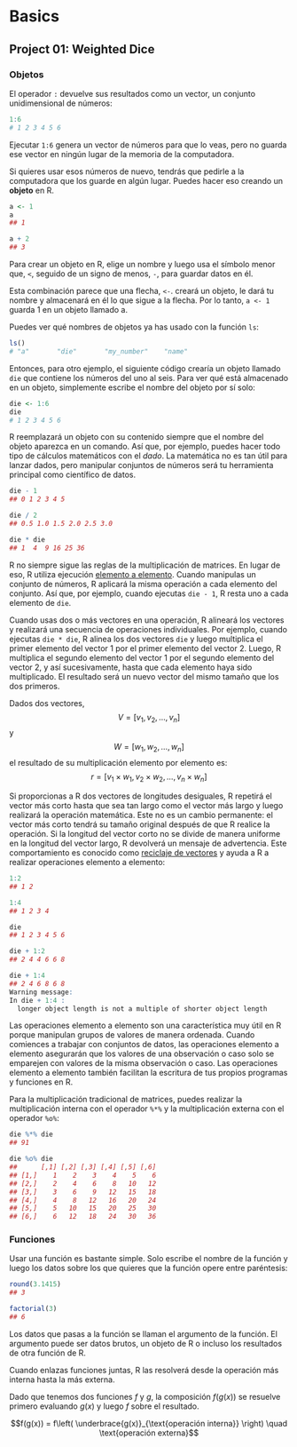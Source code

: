 # Basics

## Project 01: Weighted Dice

### Objetos

El operador `:` devuelve sus resultados como un vector, un conjunto unidimensional de números:

```r
1:6
# 1 2 3 4 5 6 
```

Ejecutar `1:6` genera un vector de números para que lo veas, pero no guarda ese vector en ningún lugar de la memoria de la computadora.

Si quieres usar esos números de nuevo, tendrás que pedirle a la computadora que los guarde en algún lugar. Puedes hacer eso creando un **objeto** en R.

```r
a <- 1
a
## 1

a + 2
## 3
```

Para crear un objeto en R, elige un nombre y luego usa el símbolo menor que, `<`, seguido de un signo de menos, `-`, para guardar datos en él.

Esta combinación parece que una flecha, `<-`.  creará un objeto, le dará tu nombre y almacenará en él lo que sigue a la flecha. Por lo tanto, `a <- 1` guarda 1 en un objeto llamado a.

Puedes ver qué nombres de objetos ya has usado con la función `ls`:

```r
ls()
# "a"       "die"       "my_number"    "name"
```

Entonces, para otro ejemplo, el siguiente código crearía un objeto llamado `die` que contiene los números del uno al seis. Para ver qué está almacenado en un objeto, simplemente escribe el nombre del objeto por sí solo:

```r
die <- 1:6
die
# 1 2 3 4 5 6 
```

R reemplazará un objeto con su contenido siempre que el nombre del objeto aparezca en un comando. Así que, por ejemplo, puedes hacer todo tipo de cálculos matemáticos con el *dado*. La matemática no es tan útil para lanzar dados, pero manipular conjuntos de números será tu herramienta principal como científico de datos.

```r
die - 1
## 0 1 2 3 4 5

die / 2
## 0.5 1.0 1.5 2.0 2.5 3.0

die * die
## 1  4  9 16 25 36
```
R no siempre sigue las reglas de la multiplicación de matrices. En lugar de eso, R utiliza ejecución [elemento a elemento](Background/multiplicacion_por_elemento.md). Cuando manipulas un conjunto de números, R aplicará la misma operación a cada elemento del conjunto. Así que, por ejemplo, cuando ejecutas `die - 1`, R resta uno a cada elemento de `die`.

Cuando usas dos o más vectores en una operación, R alineará los vectores y realizará una secuencia de operaciones individuales. Por ejemplo, cuando ejecutas `die * die`, R alinea los dos vectores `die` y luego multiplica el primer elemento del vector 1 por el primer elemento del vector 2. Luego, R multiplica el segundo elemento del vector 1 por el segundo elemento del vector 2, y así sucesivamente, hasta que cada elemento haya sido multiplicado. El resultado será un nuevo vector del mismo tamaño que los dos primeros.

Dados dos vectores, $$V= [v_1, v_2, \dots, v_n]$$ y $$W= [w_1, w_2, \dots, w_n]$$ 
el resultado de su multiplicación elemento por elemento es:
$$ r = [v_1 \times w_1, v_2 \times w_2, \dots, v_n \times w_n] $$

Si proporcionas a R dos vectores de longitudes desiguales, R repetirá el vector más corto hasta que sea tan largo como el vector más largo y luego realizará la operación matemática. Este no es un cambio permanente: el vector más corto tendrá su tamaño original después de que R realice la operación. Si la longitud del vector corto no se divide de manera uniforme en la longitud del vector largo, R devolverá un mensaje de advertencia. Este comportamiento es conocido como [reciclaje de vectores](Background/reciclaje_vectores.md) y ayuda a R a realizar operaciones elemento a elemento:

```r
1:2
## 1 2

1:4
## 1 2 3 4

die
## 1 2 3 4 5 6

die + 1:2
## 2 4 4 6 6 8

die + 1:4
## 2 4 6 8 6 8
Warning message:
In die + 1:4 :
  longer object length is not a multiple of shorter object length
```

Las operaciones elemento a elemento son una característica muy útil en R porque manipulan grupos de valores de manera ordenada. Cuando comiences a trabajar con conjuntos de datos, las operaciones elemento a elemento asegurarán que los valores de una observación o caso solo se emparejen con valores de la misma observación o caso. Las operaciones elemento a elemento también facilitan la escritura de tus propios programas y funciones en R.

Para la multiplicación tradicional de matrices, puedes realizar la multiplicación interna con el operador `%*%` y la multiplicación externa con el operador `%o%`:

```r
die %*% die
## 91

die %o% die
##      [,1] [,2] [,3] [,4] [,5] [,6]
## [1,]    1    2    3    4    5    6
## [2,]    2    4    6    8   10   12
## [3,]    3    6    9   12   15   18
## [4,]    4    8   12   16   20   24
## [5,]    5   10   15   20   25   30
## [6,]    6   12   18   24   30   36
```

### Funciones

Usar una función es bastante simple. Solo escribe el nombre de la función y luego los datos sobre los que quieres que la función opere entre paréntesis:

```r
round(3.1415)
## 3

factorial(3)
## 6
```

Los datos que pasas a la función se llaman el argumento de la función. El argumento puede ser datos brutos, un objeto de R o incluso los resultados de otra función de R.

Cuando enlazas funciones juntas, R las resolverá desde la operación más interna hasta la más externa.

Dado que tenemos dos funciones $f$  y $g$, la composición $f(g(x))$ se resuelve primero evaluando $g(x)$ y luego  $f$ sobre el resultado.


$$f(g(x)) = f\left( \underbrace{g(x)}_{\text{operación interna}} \right) \quad \text{operación externa}$$

